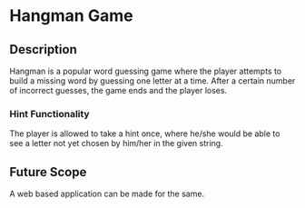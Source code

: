 # Hangman Game
## Description

Hangman is a popular word guessing game where the player attempts to build a missing word by guessing one letter at a time. After a certain number of incorrect guesses, the game ends and the player loses.

### Hint Functionality

The player is allowed to take a hint once, where he/she would be able to see a letter not yet chosen by him/her in the given string.

## Future Scope

A web based application can be made for the same.
